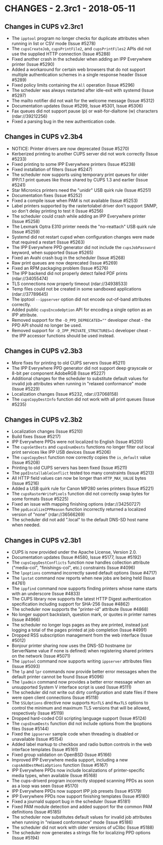 CHANGES - 2.3rc1 - 2018-05-11
=============================

Changes in CUPS v2.3rc1
-----------------------

- The `ipptool` program no longer checks for duplicate attributes when running
  in list or CSV mode (Issue #5278)
- The `cupsCreateJob`, `cupsPrintFile2`, and `cupsPrintFiles2` APIs did not use
  the supplied HTTP connection (Issue #5288)
- Fixed another crash in the scheduler when adding an IPP Everywhere printer
  (Issue #5290)
- Added a workaround for certain web browsers that do not support multiple
  authentication schemes in a single response header (Issue #5289)
- Fixed policy limits containing the `All` operation (Issue #5296)
- The scheduler was always restarted after idle-exit with systemd (Issue #5297)
- The mailto notifier did not wait for the welcome message (Issue #5312)
- Documentation updates (Issue #5299, Issue #5301, Issue #5306)
- Fax queues did not support pause (p) or wait-for-dialtone (w) characters
  (rdar://39212256)
- Fixed a parsing bug in the new authentication code.


Changes in CUPS v2.3b4
----------------------

- NOTICE: Printer drivers are now deprecated (Issue #5270)
- Kerberized printing to another CUPS server did not work correctly
  (Issue #5233)
- Fixed printing to some IPP Everywhere printers (Issue #5238)
- Fixed installation of filters (Issue #5247)
- The scheduler now supports using temporary print queues for older IPP/1.1
  print queues like those shared by CUPS 1.3 and earlier (Issue #5241)
- Star Micronics printers need the "unidir" USB quirk rule (Issue #5251)
- Documentation fixes (Issue #5252)
- Fixed a compile issue when PAM is not available (Issue #5253)
- Label printers supported by the rastertolabel driver don't support SNMP, so
  don't delay printing to test it (Issue #5256)
- The scheduler could crash while adding an IPP Everywhere printer (Issue #5258)
- The Lexmark Optra E310 printer needs the "no-reattach" USB quirk rule
  (Issue #5259)
- Systemd did not restart cupsd when configuration changes were made that
  required a restart (Issue #5263)
- The IPP Everywhere PPD generator did not include the `cupsJobPassword`
  keyword, when supported (Issue #5265)
- Fixed an Avahi crash bug in the scheduler (Issue #5268)
- Raw print queues are now deprecated (Issue #5269)
- Fixed an RPM packaging problem (Issue #5276)
- The IPP backend did not properly detect failed PDF prints (rdar://34055474)
- TLS connections now properly timeout (rdar://34938533)
- Temp files could not be created in some sandboxed applications
  (rdar://37789645)
- The ipptool `--ippserver` option did not encode out-of-band attributes
  correctly.
- Added public `cupsEncodeOption` API for encoding a single option as an IPP
  attribute.
- Removed support for the `-D_PPD_DEPRECATED=""` developer cheat - the PPD API
  should no longer be used.
- Removed support for `-D_IPP_PRIVATE_STRUCTURES=1` developer cheat - the IPP
  accessor functions should be used instead.


Changes in CUPS v2.3b3
----------------------

- More fixes for printing to old CUPS servers (Issue #5211)
- The IPP Everywhere PPD generator did not support deep grayscale or 8-bit per
  component AdobeRGB (Issue #5227)
- Additional changes for the scheduler to substitute default values for invalid
  job attributes when running in "relaxed conformance" mode (Issue #5229)
- Localization changes (Issue #5232, rdar://37068158)
- The `cupsCopyDestInfo` function did not work with all print queues
  (Issue #5235)


Changes in CUPS v2.3b2
----------------------

- Localization changes (Issue #5210)
- Build fixes (Issue #5217)
- IPP Everywhere PPDs were not localized to English (Issue #5205)
- The `cupsGetDests` and `cupsEnumDests` functions no longer filter out local
  print services like IPP USB devices (Issue #5206)
- The `cupsCopyDest` function now correctly copies the `is_default` value
  (Issue #5208)
- Printing to old CUPS servers has been fixed (Issue #5211)
- The `ppdInstallableConflict` tested too many constraints (Issue #5213)
- All HTTP field values can now be longer than `HTTP_MAX_VALUE` bytes
  (Issue #5216)
- Added a USB quirk rule for Canon MP280 series printers (Issue #5221)
- The `cupsRasterWritePixels` function did not correctly swap bytes for some
  formats (Issue #5225)
- Fixed an issue with mapping finishing options (rdar://34250727)
- The `ppdLocalizeIPPReason` function incorrectly returned a localized version
  of "none" (rdar://36566269)
- The scheduler did not add ".local" to the default DNS-SD host name when
  needed.


Changes in CUPS v2.3b1
----------------------

- CUPS is now provided under the Apache License, Version 2.0.
- Documentation updates (Issue #4580, Issue #5177, Issue #5192)
- The `cupsCopyDestConflicts` function now handles collection attribute
  ("media-col", "finishings-col", etc.) constraints (Issue #4096)
- The `lpoptions` command incorrectly saved default options (Issue #4717)
- The `lpstat` command now reports when new jobs are being held (Issue #4761)
- The `ippfind` command now supports finding printers whose name starts with an
  underscore (Issue #4833)
- The CUPS library now supports the latest HTTP Digest authentication
  specification including support for SHA-256 (Issue #4862)
- The scheduler now supports the "printer-id" attribute (Issue #4868)
- No longer support backslash, question mark, or quotes in printer names
  (Issue #4966)
- The scheduler no longer logs pages as they are printed, instead just logging
  a total of the pages printed at job completion (Issue #4991)
- Dropped RSS subscription management from the web interface (Issue #5012)
- Bonjour printer sharing now uses the DNS-SD hostname (or ServerName value if
  none is defined) when registering shared printers on the network (Issue #5071)
- The `ipptool` command now supports writing `ippserver` attributes files
  (Issue #5093)
- The `lp` and `lpr` commands now provide better error messages when the default
  printer cannot be found (Issue #5096)
- The `lpadmin` command now provides a better error message when an unsupported
  System V interface script is used (Issue #5111)
- The scheduler did not write out dirty configuration and state files if there
  were open client connections (Issue #5118)
- The `SSLOptions` directive now supports `MinTLS` and `MaxTLS` options to
  control the minimum and maximum TLS versions that will be allowed,
  respectively (Issue #5119)
- Dropped hard-coded CGI scripting language support (Issue #5124)
- The `cupsEnumDests` function did not include options from the lpoptions
  files (Issue #5144)
- Fixed the `ippserver` sample code when threading is disabled or unavailable
  (Issue #5154)
- Added label markup to checkbox and radio button controls in the web interface
  templates (Issue #5161)
- Fixed group validation on OpenBSD (Issue #5166)
- Improved IPP Everywhere media support, including a new
  `cupsAddDestMediaOptions` function (Issue #5167)
- IPP Everywhere PPDs now include localizations of printer-specific media types,
  when available (Issue #5168)
- The cups-driverd program incorrectly stopped scanning PPDs as soon as a loop
  was seen (Issue #5170)
- IPP Everywhere PPDs now support IPP job presets (Issue #5179)
- IPP Everywhere PPDs now support finishing templates (Issue #5180)
- Fixed a journald support bug in the scheduler (Issue #5181)
- Fixed PAM module detection and added support for the common PAM definitions
  (Issue #5185)
- The scheduler now substitutes default values for invalid job attributes when
  running in "relaxed conformance" mode (Issue #5186)
- The scheduler did not work with older versions of uClibc (Issue #5188)
- The scheduler now generates a strings file for localizing PPD options
  (Issue #5194)
